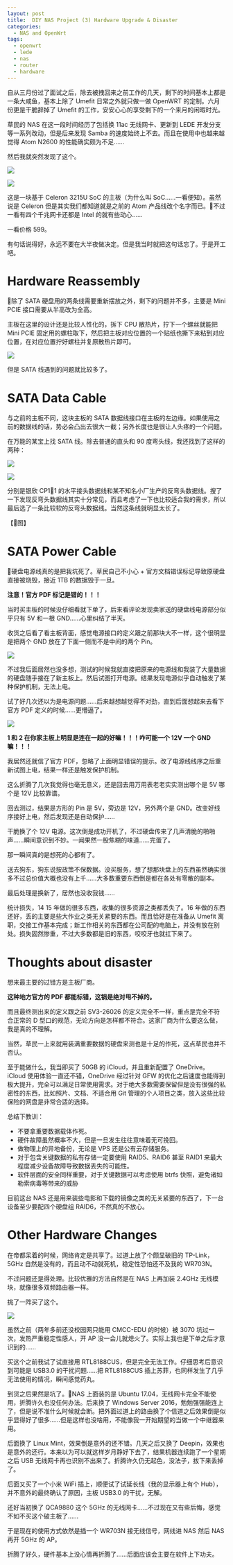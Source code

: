 ```yaml
---
layout: post
title:  DIY NAS Project (3) Hardware Upgrade & Disaster
categories:
  - NAS and OpenWrt
tags:
  - openwrt
  - lede
  - nas
  - router
  - hardware
---
```


自从三月份过了面试之后，除去被拽回来之前工作的几天，剩下的时间基本上都是一条大咸鱼，基本上除了 Umefit 日常之外就只做一做 OpenWRT 的定制。六月份更是干脆辞掉了 Umefit 的工作，安安心心的享受剩下的一个来月的闲暇时光。

草民的 NAS 在这一段时间经历了包括换 11ac 无线网卡、更新到 LEDE 开发分支等一系列改动，但是后来发现 Samba 的速度始终上不去。而且在使用中也越来越觉得 Atom N2600 的性能确实颇为不足……

然后我就突然发现了这个。

<!-- more -->

![](../assets/images/diy-nas-project-3/IMG_1105.JPG)

![](../assets/images/diy-nas-project-3/IMG_1106.JPG)

这是一块基于 Celeron 3215U SoC 的主板（为什么叫 SoC……一看便知）。虽然说是 Celeron 但是其实我们都知道就是之前的 Atom 产品线改个名字而已。不过一看有四个千兆网卡还都是 Intel 的就有些动心……

一看价格 599。

有句话说得好，永远不要在大半夜做决定。但是我当时就把这句话忘了。于是开工吧。

# Hardware Reassembly

除了 SATA 硬盘用的两条线需要重新摆放之外，剩下的问题并不多，主要是 Mini PCIE 接口需要从半高改为全高。

主板在这里的设计还是比较人性化的，拆下 CPU 散热片，拧下一个螺丝就能把 Mini PCIE 固定用的螺柱取下，然后把主板对应位置的一个贴纸也撕下来粘到对应位置，在对应位置拧好螺柱并复原散热片即可。

![](../assets/images/diy-nas-project-3/half-to-full-height.png)

但是 SATA 线遇到的问题就比较多了。

# SATA Data Cable

与之前的主板不同，这块主板的 SATA 数据线接口在主板的左边缘。如果使用之前的数据线的话，势必会凸出去很大一截；另外长度也是很让人头疼的一个问题。

在万能的某宝上找 SATA 线。除去普通的直头和 90 度弯头线，我还找到了这样的两种：

![](../assets/images/diy-nas-project-3/cable_side.jpg)

![](../assets/images/diy-nas-project-3/cable_reverse.jpg)

分别是银欣 CP11 的水平接头数据线和某不知名小厂生产的反弯头数据线。搜了一下发现反弯头数据线其实十分常见，而且考虑了一下也比较适合我的需求，所以最后选了一条比较软的反弯头数据线。当然这条线就明显太长了。

【图】

# SATA Power Cable

硬盘电源线真的是把我坑死了。草民自己不小心 + 官方文档错误标记导致原硬盘直接被烧毁，接近 1TB 的数据毁于一旦。

**注意！官方 PDF 标记是错的！！！**

当时买主板的时候没仔细看就下单了，后来看评论发现卖家送的硬盘线电源部分似乎只有 5V 和一根 GND……心里纠结了半天。

收货之后看了看主板背面，感觉电源接口的定义跟之前那块大不一样，这个很明显是把两个 GND 放在了下面一侧而不是中间的两个 Pin。

![](../assets/images/diy-nas-project-3/power_cable_actual.png)

不过我后面居然也没多想，测试的时候我就直接把原来的电源线和我装了大量数据的硬盘随手接在了新主板上。然后试图打开电源。结果发现电源似乎自动触发了某种保护机制，无法上电。

试了好几次还以为是电源问题……后来越想越觉得不对劲，直到后面想起来去看下官方 PDF 定义的时候……更懵逼了。

![](../assets/images/diy-nas-project-3/power_cable_def.png)

**1 和 2 在你家主板上明显是连在一起的好嘛！！！咋可能一个 12V 一个 GND 嘛！！！**

我居然还就信了官方 PDF，忽略了上面明显错误的提示。改了电源线线序之后重新试图上电，结果一样还是触发保护机制。

这么折腾了几次我觉得也毫无意义，还是回去用万用表老老实实测出哪个是 5V 哪个是 12V 比较靠谱。

回去测过，结果是方形的 Pin 是 5V，旁边是 12V，另外两个是 GND。改变好线序接好上电，然后发现还是自动保护……

干脆换了个 12V 电源。这次倒是成功开机了，不过硬盘传来了几声清脆的啪啪声……瞬间意识到不妙。一闻果然一股焦糊的味道……完蛋了。

那一瞬间真的是想死的心都有了。

送去狗东，狗东说按政策不保数据。没买服务，想了想那块盘上的东西虽然确实很多不过总价值大概也没有上千……大多数重要东西倒是都在各处有零散的副本。

最后处理是换新了，居然也没收我钱……

统计损失，14 15 年做的很多东西，收集的很多资源之类都丢失了。16 年做的东西还好，丢的主要是些大作业之类无关紧要的东西。而且恰好是在准备从 Umefit 离职，交接工作基本完成；新工作相关的东西都在公司配的电脑上，并没有放在别处。损失固然惨重，不过大多数都是旧的东西，咬咬牙也就扛下来了。

# Thoughts about disaster

想来最主要的过错方是主板厂商。

**这种地方官方的 PDF 都能标错，这锅是绝对甩不掉的。**

而且最终测出来的定义跟之前 SV3-26026 的定义完全不一样，重点是完全不符合正常的 D 型口的规范，无论方向是怎样都不符合。这家厂商为什么要这么做，我是真的不理解。

当然，草民一上来就用装满重要数据的硬盘来测也是十足的作死，这点草民也并不否认。

至于能做什么，我当即买了 50GB 的 iCloud，并且重新配置了 OneDrive。iCloud 使用体验一直还不错，OneDrive 经过针对 GFW 的优化之后速度也能得到极大提升，完全可以满足日常使用需求。对于绝大多数需要保留但是没有很强的私密性的东西，比如照片、文档、不适合用 Git 管理的个人项目之类，放入这些比较保险的网盘是非常合适的选择。

总结下教训：

* 不要拿重要数据载体作死。
* 硬件故障虽然概率不大，但是一旦发生往往意味着无可挽回。
* 做物理上的异地备份，无论是 VPS 还是公有云存储服务。
* 对于包含关键数据的私有存储一定要使用 RAID5、RAID6 甚至 RAID1 来最大程度减少设备故障导致数据丢失的可能性。
* 软件层面的安全同样重要，对于关键数据可以考虑使用 btrfs 快照，避免诸如勒索病毒等带来的威胁

目前这台 NAS 还是用来装些电影和下载的镜像之类的无关紧要的东西了，下一台设备至少要配四个硬盘组 RAID6，不然真的不放心。

# Other Hardware Changes

在帝都呆着的时候，网络肯定是共享了。过道上放了个颇显破旧的 TP-Link，5GHz 自然是没有的，而且动不动就死机，稳定性恐怕还不及我的 WR703N。

不过问题还是得处理。比较优雅的方法自然是在 NAS 上再加装 2.4GHz 无线模块，就像很多双频路由器一样。

挑了一阵买了这个。

![](../assets/images/diy-nas-project-3/rt3070.png)

虽然之前（两年多前还没校园网只能用 CMCC-EDU 的时候）被 3070 坑过一次，发热严重稳定性感人，开 AP 没一会儿就熄火了。实际上我也是下单之后才意识到的……

买这个之前我试了试直接用 RTL8188CUS，但是完全无法工作。仔细思考后意识到可能是 USB3.0 的干扰问题……把 RTL8188CUS 插上苏菲，也同样发生了几乎无法使用的情况，瞬间感觉药丸。

到货之后果然是坑了。NAS 上面装的是 Ubuntu 17.04，无线网卡完全不能使用，折腾许久也没任何办法。后来换了 Windows Server 2016，勉勉强强能连上了，但是说不准什么时候就会断。把外面过道上的路由换了个信道之后效果倒是似乎显得好了很多……但是这样也没啥用，不能像我一开始期望的当做一个中继器来用。

后面换了 Linux Mint，效果倒是意外的还不错。几天之后又换了 Deepin，效果也是意外的还行。本来以为可以就这样岁月静好下去了，结果机器连续跑了一个星期之后 USB 无线网卡再也识别不出来了。折腾许久仍无起色，没法子，拔下来丢掉了。

后面又买了一个小米 WiFi 插上，顺便试了试延长线（我的显示器上有个 Hub），并不意外的最终确认了原因，主板 USB3.0 的干扰，无解。

还好当初换了 QCA9880 这个 5GHz 的无线网卡……不过现在又有些后悔，感觉不如不买这个破主板了……

于是现在的使用方式依然是插一个 WR703N 接无线信号，网线进 NAS 然后 NAS 再开 5GHz 的 AP。

折腾了好久，硬件基本上没心情再折腾了……后面应该会主要在软件上下功夫。